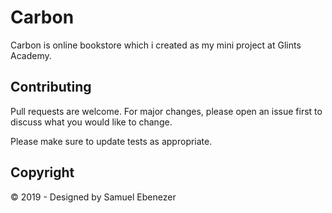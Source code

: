 # Carbon

Carbon is online bookstore which i created as my mini project at Glints Academy.


## Contributing
Pull requests are welcome. For major changes, please open an issue first to discuss what you would like to change.

Please make sure to update tests as appropriate.

## Copyright
© 2019 - Designed by Samuel Ebenezer